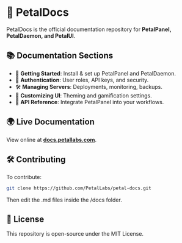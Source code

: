 # 📖 PetalDocs

PetalDocs is the official documentation repository for **PetalPanel, PetalDaemon, and PetalUI**.

## 📚 Documentation Sections

- 🚀 **Getting Started**: Install & set up PetalPanel and PetalDaemon.
- 🔐 **Authentication**: User roles, API keys, and security.
- 🛠 **Managing Servers**: Deployments, monitoring, backups.
- 🎨 **Customizing UI**: Theming and gamification settings.
- 📡 **API Reference**: Integrate PetalPanel into your workflows.

## 🌍 Live Documentation

View online at **[docs.petallabs.com](https://docs.petallabs.com)**.

## 🛠 Contributing
To contribute:
```sh
git clone https://github.com/PetalLabs/petal-docs.git
```

Then edit the .md files inside the /docs folder.

## 📜 License

This repository is open-source under the MIT License.
